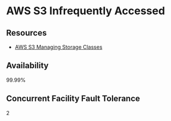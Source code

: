 # AWS S3 Infrequently Accessed

## Resources

- [AWS S3 Managing Storage Classes](https://docs.aws.amazon.com/AmazonS3/latest/userguide/storage-class-intro.html)

## Availability

99.99%

## Concurrent Facility Fault Tolerance

2
